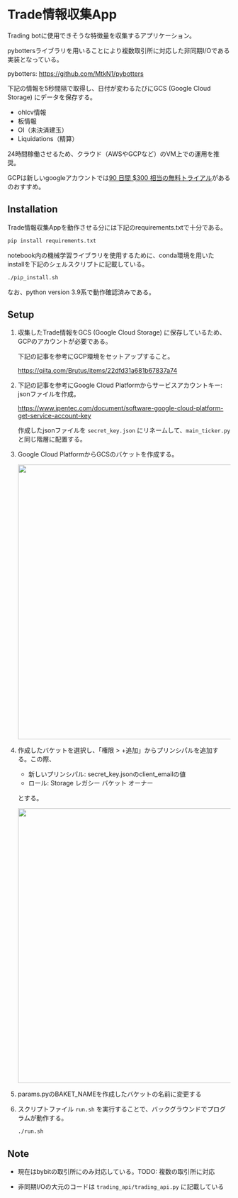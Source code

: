 

# Trade情報収集App

Trading botに使用できそうな特徴量を収集するアプリケーション。

pybottersライブラリを用いることにより複数取引所に対応した非同期I/Oである実装となっている。

pybotters: https://github.com/MtkN1/pybotters

下記の情報を5秒間隔で取得し、日付が変わるたびにGCS (Google Cloud Storage) にデータを保存する。

* ohlcv情報
* 板情報
* OI（未決済建玉）
* Liquidations（精算）

24時間稼働させるため、クラウド（AWSやGCPなど）のVM上での運用を推奨。

GCPは新しいgoogleアカウントでは[90 日間 $300 相当の無料トライアル](https://cloud.google.com/free/docs/gcp-free-tier/?hl=ja)があるのおすすめ。

## Installation

Trade情報収集Appを動作させる分には下記のrequirements.txtで十分である。

```sh
pip install requirements.txt
```

notebook内の機械学習ライブラリを使用するために、conda環境を用いたinstallを下記のシェルスクリプトに記載している。

```sh
./pip_install.sh
```

なお、python version 3.9系で動作確認済みである。

## Setup

1. 収集したTrade情報をGCS (Google Cloud Storage) に保存しているため、GCPのアカウントが必要である。

   下記の記事を参考にGCP環境をセットアップすること。

   https://qiita.com/Brutus/items/22dfd31a681b67837a74

2. 下記の記事を参考にGoogle Cloud Platformからサービスアカウントキー: jsonファイルを作成。

   https://www.ipentec.com/document/software-google-cloud-platform-get-service-account-key

   作成したjsonファイルを `secret_key.json` にリネームして、`main_ticker.py` と同じ階層に配置する。

3. Google Cloud PlatformからGCSのバケットを作成する。

   <img src='https://user-images.githubusercontent.com/64533928/141604686-ee339435-9c8d-4b35-ab48-e4246664bb03.png' width='620px'>

4. 作成したバケットを選択し、「権限 > +追加」からプリンシパルを追加する。この際、

   * 新しいプリンシパル: secret_key.jsonのclient_emailの値
   * ロール: Storage レガシー バケット オーナー

   とする。

   <img src='https://user-images.githubusercontent.com/64533928/141604760-ca1c4545-829a-4667-b17b-5c33f4b0be6d.png' width='620px'>

5. params.pyのBAKET_NAMEを作成したバケットの名前に変更する

6. スクリプトファイル `run.sh` を実行することで、バックグラウンドでプログラムが動作する。

   ```sh
   ./run.sh
   ```

## Note

* 現在はbybitの取引所にのみ対応している。TODO: 複数の取引所に対応

* 非同期I/Oの大元のコードは `trading_api/trading_api.py` に記載している

  